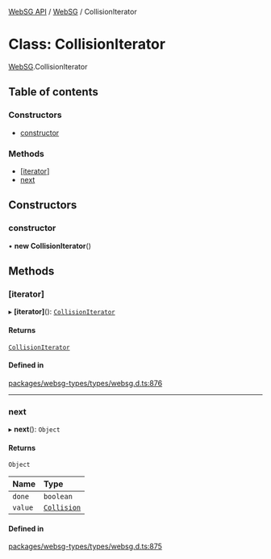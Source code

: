 [WebSG API](../README.md) / [WebSG](../modules/WebSG.md) / CollisionIterator

# Class: CollisionIterator

[WebSG](../modules/WebSG.md).CollisionIterator

## Table of contents

### Constructors

- [constructor](WebSG.CollisionIterator.md#constructor)

### Methods

- [[iterator]](WebSG.CollisionIterator.md#[iterator])
- [next](WebSG.CollisionIterator.md#next)

## Constructors

### constructor

• **new CollisionIterator**()

## Methods

### [iterator]

▸ **[iterator]**(): [`CollisionIterator`](WebSG.CollisionIterator.md)

#### Returns

[`CollisionIterator`](WebSG.CollisionIterator.md)

#### Defined in

[packages/websg-types/types/websg.d.ts:876](https://github.com/thirdroom/thirdroom/blob/fe402010/packages/websg-types/types/websg.d.ts#L876)

___

### next

▸ **next**(): `Object`

#### Returns

`Object`

| Name | Type |
| :------ | :------ |
| `done` | `boolean` |
| `value` | [`Collision`](WebSG.Collision.md) |

#### Defined in

[packages/websg-types/types/websg.d.ts:875](https://github.com/thirdroom/thirdroom/blob/fe402010/packages/websg-types/types/websg.d.ts#L875)
